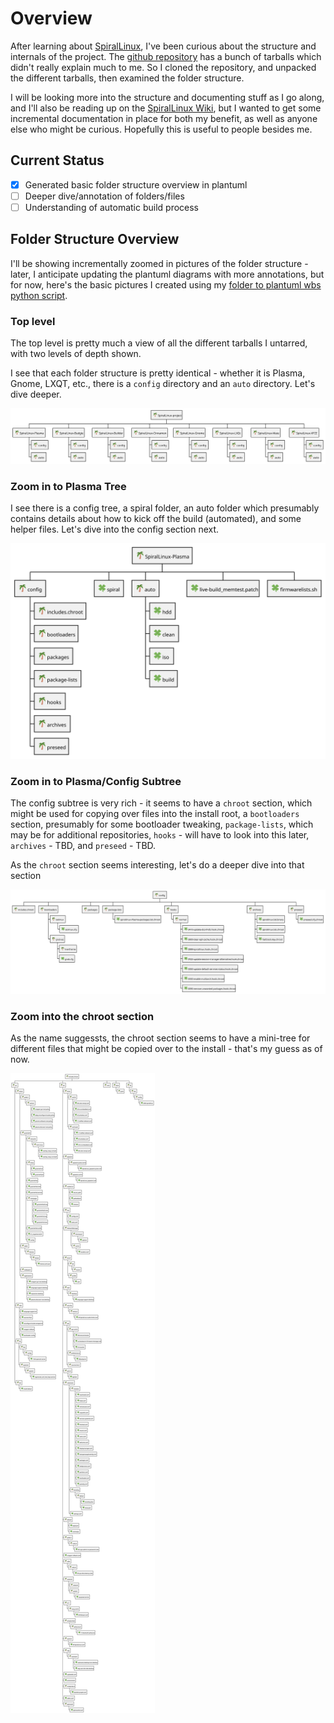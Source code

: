 # Overview

After learning about [SpiralLinux](https://spirallinux.github.io/), I've been curious about the structure and internals of the project.  The [github repository](https://github.com/SpiralLinux/SpiralLinux-project) has a bunch of tarballs which didn't really explain much to me.  So I cloned the repository, and unpacked the different tarballs, then examined the folder structure.

I will be looking more into the structure and documenting stuff as I go along, and I'll also be reading up on the [SpiralLinux Wiki](https://github.com/SpiralLinux/SpiralLinux-project/wiki), but I wanted to get some incremental documentation in place for both my benefit, as well as anyone else who might be curious.  Hopefully this is useful to people besides me.

## Current Status

- [X] Generated basic folder structure overview in plantuml
- [ ] Deeper dive/annotation of folders/files
- [ ] Understanding of automatic build process

## Folder Structure Overview

I'll be showing incrementally zoomed in pictures of the folder structure - later, I anticipate updating the plantuml diagrams with more annotations, but for now, here's the basic pictures I created using my [folder to plantuml wbs python script](https://github.com/prajjwald/utils/blob/main/python/folder_to_wbs_puml.py).

### Top level

The top level is pretty much a view of all the different tarballs I untarred, with two levels of depth shown.

I see that each folder structure is pretty identical - whether it is Plasma, Gnome, LXQT, etc., there is a `config` directory and an `auto` directory.  Let's dive deeper.

![](images/top_structure.svg)

### Zoom in to Plasma Tree

I see there is a config tree, a spiral folder, an auto folder which presumably contains details about how to kick off the build (automated), and some helper files.  Let's dive into the config section next.

![](images/plasma.svg)

### Zoom in to Plasma/Config Subtree

The config subtree is very rich - it seems to have a `chroot` section, which might be used for copying over files into the install root, a `bootloaders` section, presumably for some bootloader tweaking, `package-lists`, which may be for additional repositories, `hooks` - will have to look into this later, `archives` - TBD, and `preseed` - TBD.

As the `chroot` section seems interesting, let's do a deeper dive into that section

![](images/plasma_config.svg)

### Zoom into the chroot section

As the name suggessts, the chroot section seems to have a mini-tree for different files that might be copied over to the install - that's my guess as of now.

![](images/plasma_config_chroot.svg)